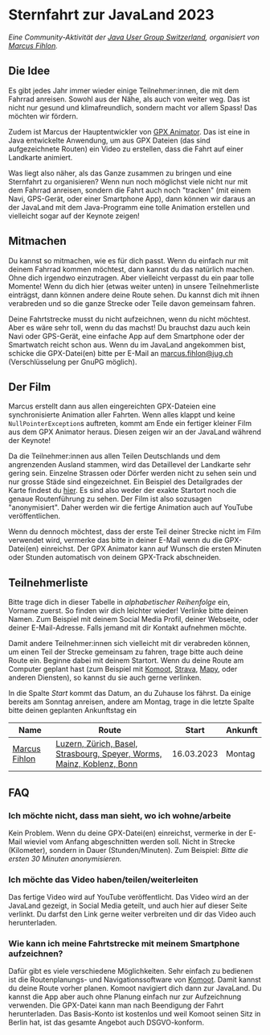 # Sternfahrt zur JavaLand 2023

*Eine Community-Aktivität der [Java User Group Switzerland](https://www.jug.ch/), organisiert von [Marcus Fihlon](https://mastodon.social/@McPringle).*

## Die Idee

Es gibt jedes Jahr immer wieder einige Teilnehmer:innen, die mit dem Fahrrad anreisen. Sowohl aus der Nähe, als auch von weiter weg. Das ist nicht nur gesund und klimafreundlich, sondern macht vor allem Spass! Das möchten wir fördern.

Zudem ist Marcus der Hauptentwickler von [GPX Animator](https://gpx-animator.app/). Das ist eine in Java entwickelte Anwendung, um aus GPX Dateien (das sind aufgezeichnete Routen) ein Video zu erstellen, dass die Fahrt auf einer Landkarte animiert.

Was liegt also näher, als das Ganze zusammen zu bringen und eine Sternfahrt zu organisieren? Wenn nun noch möglichst viele nicht nur mit dem Fahrrad anreisen, sondern die Fahrt auch noch "tracken" (mit einem Navi, GPS-Gerät, oder einer Smartphone App), dann können wir daraus an der JavaLand mit dem Java-Programm eine tolle Animation erstellen und vielleicht sogar auf der Keynote zeigen!

## Mitmachen

Du kannst so mitmachen, wie es für dich passt. Wenn du einfach nur mit deinem Fahrrad kommen möchtest, dann kannst du das natürlich machen. Ohne dich irgendwo einzutragen. Aber vielleicht verpasst du ein paar tolle Momente! Wenn du dich hier (etwas weiter unten) in unsere Teilnehmerliste einträgst, dann können andere deine Route sehen. Du kannst dich mit ihnen verabreden und so die ganze Strecke oder Teile davon gemeinsam fahren.

Deine Fahrtstrecke musst du nicht aufzeichnen, wenn du nicht möchtest. Aber es wäre sehr toll, wenn du das machst! Du brauchst dazu auch kein Navi oder GPS-Gerät, eine einfache App auf dem Smartphone oder der Smartwatch reicht schon aus. Wenn du im JavaLand angekommen bist, schicke die GPX-Datei(en) bitte per E-Mail an marcus.fihlon@jug.ch (Verschlüsselung per GnuPG möglich).

## Der Film

Marcus erstellt dann aus allen eingereichten GPX-Dateien eine synchronisierte Animation aller Fahrten. Wenn alles klappt und keine `NullPointerException`s auftreten, kommt am Ende ein fertiger kleiner Film aus dem GPX Animator heraus. Diesen zeigen wir an der JavaLand während der Keynote!

Da die Teilnehmer:innen aus allen Teilen Deutschlands und dem angrenzenden Ausland stammen, wird das Detaillevel der Landkarte sehr gering sein. Einzelne Strassen oder Dörfer werden nicht zu sehen sein und nur grosse Städe sind eingezeichnet. Ein Beispiel des Detailgrades der Karte findest du [hier](map_example.png). Es sind also weder der exakte Startort noch die genaue Routenführung zu sehen. Der Film ist also sozusagen "anonymisiert". Daher werden wir die fertige Animation auch auf YouTube veröffentlichen.

Wenn du dennoch möchtest, dass der erste Teil deiner Strecke nicht im Film verwendet wird, vermerke das bitte in deiner E-Mail wenn du die GPX-Datei(en) einreichst. Der GPX Animator kann auf Wunsch die ersten Minuten oder Stunden automatisch von deinem GPX-Track abschneiden.

## Teilnehmerliste

Bitte trage dich in dieser Tabelle in *alphabetischer Reihenfolge* ein, Vorname zuerst. So finden wir dich leichter wieder! Verlinke bitte deinen Namen. Zum Beispiel mit deinem Social Media Profil, deiner Webseite, oder deiner E-Mail-Adresse. Falls jemand mit dir Kontakt aufnehmen möchte.

Damit andere Teilnehmer:innen sich vielleicht mit dir verabreden können, um einen Teil der Strecke gemeinsam zu fahren, trage bitte auch deine Route ein. Beginne dabei mit deinem Startort. Wenn du deine Route am Computer geplant hast (zum Beispiel mit [Komoot](https://www.komoot.de/), [Strava](https://www.strava.com/), [Mapy](https://de.mapy.cz/), oder anderen Diensten), so kannst du sie auch gerne verlinken.

In die Spalte *Start* kommt das Datum, an du Zuhause los fährst. Da einige bereits am Sonntag anreisen, andere am Montag, trage in die letzte Spalte bitte deinen geplanten Ankunftstag ein

| Name | Route | Start | Ankunft |
| ---- | ----- | ----- | ------- |
| [Marcus Fihlon](https://mastodon.social/@McPringle) | [Luzern, Zürich, Basel, Strasbourg, Speyer, Worms, Mainz, Koblenz, Bonn](https://www.komoot.com/tour/962421306/zoom) | 16.03.2023 | Montag |

## FAQ

### Ich möchte nicht, dass man sieht, wo ich wohne/arbeite

Kein Problem. Wenn du deine GPX-Datei(en) einreichst, vermerke in der E-Mail wieviel vom Anfang abgeschnitten werden soll. Nicht in Strecke (Kilometer), sondern in Dauer (Stunden/Minuten). Zum Beispiel: *Bitte die ersten 30 Minuten anonymisieren.*

### Ich möchte das Video haben/teilen/weiterleiten

Das fertige Video wird auf YouTube veröffentlicht. Das Video wird an der JavaLand gezeigt, in Social Media geteilt, und auch hier auf dieser Seite verlinkt. Du darfst den Link gerne weiter verbreiten und dir das Video auch herunterladen.

### Wie kann ich meine Fahrtstrecke mit meinem Smartphone aufzeichnen?

Dafür gibt es viele verschiedene Möglichkeiten. Sehr einfach zu bedienen ist die Routenplanungs- und Navigationssoftware von [Komoot](https://www.komoot.de/). Damit kannst du deine Route vorher planen. Komoot navigiert dich dann zur JavaLand. Du kannst die App aber auch ohne Planung einfach nur zur Aufzeichnung verwenden. Die GPX-Datei kann man nach Beendigung der Fahrt herunterladen. Das Basis-Konto ist kostenlos und weil Komoot seinen Sitz in Berlin hat, ist das gesamte Angebot auch DSGVO-konform.
